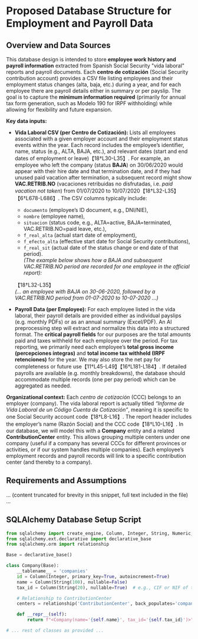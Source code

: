 # Proposed Database Structure for Employment and Payroll Data

## Overview and Data Sources

This database design is intended to store **employee work history and payroll information** extracted from Spanish Social Security "vida laboral" reports and payroll documents. Each **centro de cotización** (Social Security contribution account) provides a CSV file listing employees and their employment status changes (alta, baja, etc.) during a year, and for each employee there are payroll details either in summary or per payslip. The goal is to capture the **minimum information required** (primarily for annual tax form generation, such as Modelo 190 for IRPF withholding) while allowing for flexibility and future expansion. 

**Key data inputs:**

- **Vida Laboral CSV (per Centro de Cotización):** Lists all employees associated with a given employer account and their employment status events within the year. Each record includes the employee’s identifier, name, status (e.g., ALTA, BAJA, etc.), and relevant dates (start and end dates of employment or leave)【18†L30-L35】. For example, an employee who left the company (status **BAJA**) on 30/06/2020 would appear with their hire date and that termination date, and if they had unused paid vacation after termination, a subsequent record might show **VAC.RETRIB.NO** (vacaciones retribuidas no disfrutadas, i.e. *paid vacation not taken*) from 01/07/2020 to 10/07/2020【18†L32-L35】【6†L678-L686】. The CSV columns typically include: 
  - `documento` (employee’s ID document, e.g., DNI/NIE),
  - `nombre` (employee name),
  - `situacion` (status code, e.g., ALTA=active, BAJA=terminated, VAC.RETRIB.NO=paid leave, etc.),
  - `f_real_alta` (actual start date of employment),
  - `f_efecto_alta` (effective start date for Social Security contributions),
  - `f_real_sit` (actual date of the status change or end date of that period).  
  *(The example below shows how a BAJA and subsequent VAC.RETRIB.NO period are recorded for one employee in the official report):*

  【18†L32-L35】  
  *(... an employee with BAJA on 30-06-2020, followed by a VAC.RETRIB.NO period from 01-07-2020 to 10-07-2020 ...)*

- **Payroll Data (per Employee):** For each employee listed in the vida laboral, their payroll details are provided either as individual payslips (e.g. monthly PDFs) or as an annual summary (Excel/PDF). An AI preprocessing step will extract and normalize this data into a structured format. The **critical payroll fields** for our purposes are the total amounts paid and taxes withheld for each employee over the period. For tax reporting, we primarily need each employee’s **total gross income (percepciones íntegras)** and **total income tax withheld (IRPF retenciones)** for the year. We may also store the net pay for completeness or future use【11†L45-L49】【16†L181-L184】. If detailed payrolls are available (e.g. monthly breakdowns), the database should accommodate multiple records (one per pay period) which can be aggregated as needed.

**Organizational context:** Each *centro de cotización* (CCC) belongs to an employer (company). The vida laboral report is actually titled *“Informe de Vida Laboral de un Código Cuenta de Cotización”*, meaning it is specific to one Social Security account code【18†L8-L16】. The report header includes the employer’s name (Razón Social) and the CCC code【18†L10-L16】. In our database, we will model this with a **Company** entity and a related **ContributionCenter** entity. This allows grouping multiple centers under one company (useful if a company has several CCCs for different provinces or activities, or if our system handles multiple companies). Each employee’s employment records and payroll records will link to a specific contribution center (and thereby to a company).

## Requirements and Assumptions

... (content truncated for brevity in this snippet, full text included in the file) ...

## SQLAlchemy Database Setup Script

```python
from sqlalchemy import create_engine, Column, Integer, String, Numeric, Date, ForeignKey
from sqlalchemy.ext.declarative import declarative_base
from sqlalchemy.orm import relationship

Base = declarative_base()

class Company(Base):
    __tablename__ = 'companies'
    id = Column(Integer, primary_key=True, autoincrement=True)
    name = Column(String(100), nullable=False)
    tax_id = Column(String(20), nullable=True)  # e.g., CIF or NIF of the company

    # Relationship to ContributionCenter
    centers = relationship('ContributionCenter', back_populates='company')

    def __repr__(self):
        return f"<Company(name='{self.name}', tax_id='{self.tax_id}')>"

# ... rest of classes as provided ...
```

